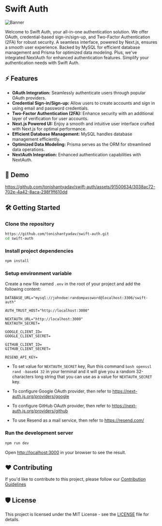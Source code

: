 # Swift Auth
![Banner](public/banner.png)

Welcome to Swift Auth, your all-in-one authentication solution. We offer OAuth, credential-based sign-in/sign-up, and Two-Factor Authentication (2FA) for robust security. A seamless interface, powered by Next.js, ensures a smooth user experience. Backed by MySQL for efficient database management and Prisma for optimized data modeling. Plus, we've integrated NextAuth for enhanced authentication features. Simplify your authentication needs with Swift Auth.


## ⚡ Features

- **OAuth Integration:** Seamlessly authenticate users through popular OAuth providers.
- **Credential Sign-in/Sign-up:** Allow users to create accounts and sign in using email and password credentials.
- **Two-Factor Authentication (2FA):** Enhance security with an additional layer of verification for user accounts.
- **Next.js Powered UI:** Enjoy a smooth and intuitive user interface crafted with Next.js for optimal performance.
- **Efficient Database Management:** MySQL handles database management efficiently.
- **Optimized Data Modeling:** Prisma serves as the ORM for streamlined data operations.
- **NextAuth Integration:** Enhanced authentication capabilities with NextAuth.

## 🔔 Demo

https://github.com/tonishantyadav/swift-auth/assets/91500634/3038ac72-702e-4a42-8aca-298f1ff610dd

## 🛠️ Getting Started

### Clone the repository

```bash
https://github.com/tonishantyadav/swift-auth.git
cd swift-auth
```

### Install project dependencies

```bash
npm install
```

### Setup environment variable

Create a new file named `.env` in the root of your project and add the following content:

```env
DATABASE_URL="mysql://johndoe:randompassword@localhost:3306/swift-auth"

AUTH_TRUST_HOST="http://localhost:3000"

NEXTAUTH_URL="http://localhost:3000"
NEXTAUTH_SECRET=

GOOGLE_CLIENT_ID=
GOOGLE_CLIENT_SECRET=

GITHUB_CLIENT_ID=
GITHUB_CLIENT_SECRET=

RESEND_API_KEY=
```

- To set value for `NEXTAUTH_SECRET` key, Run this command `bash openssl rand -base64 32` in your terminal and it will give you a random 32-characters long string that you can use as a value for `NEXTAUTH_SECRET` key.

- To configure Google OAuth provider, then refer to https://next-auth.js.org/providers/google

- To configure GitHub OAuth provider, then refer to https://next-auth.js.org/providers/github

- To use Resend as a mail service, then refer to https://resend.com/

### Run the development server

```bash
npm run dev
```

Open [http://localhost:3000](http://localhost:3000) in your browser to see the result.

## ❤️ Contributing

If you'd like to contribute to this project, please follow our [Contribution Guidelines](CONTRIBUTING.md)

## 🛡️ License

This project is licensed under the MIT License - see the [LICENSE](LICENSE) file for details.
